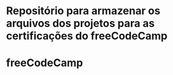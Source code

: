 # Repositório para armazenar os arquivos dos projetos para as certificações do freeCodeCamp
# freeCodeCamp
